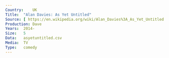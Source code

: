 ```yaml
---
Country:	UK
Title:	"Alan Davies: As Yet Untitled"
Source:	[ https://en.wikipedia.org/wiki/Alan_Davies%3A_As_Yet_Untitled , http://www.comedy.co.uk/guide/tv/alan_davies_as_yet_untitled/ ]
Production:	Dave
Years:	2014-
Size:	5
Data:	asyetuntitled.csv
Media:	TV
Type:	comedy
---
```

